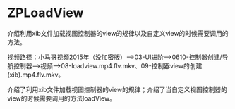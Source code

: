 # ZPLoadView
介绍利用xib文件加载视图控制器的view的规律以及自定义view的时候需要调用的方法。

视频路径：小马哥视频2015年（没加密版）——>03-UI进阶——>0610-控制器创建/导航控制器——>视频——>08-loadview.mp4.flv.mkv、09-控制器view的创建(xib).mp4.flv.mkv。

介绍了利用xib文件加载视图控制器的view的规律；介绍了当自定义视图控制器的view的时候需要调用的方法loadView。

